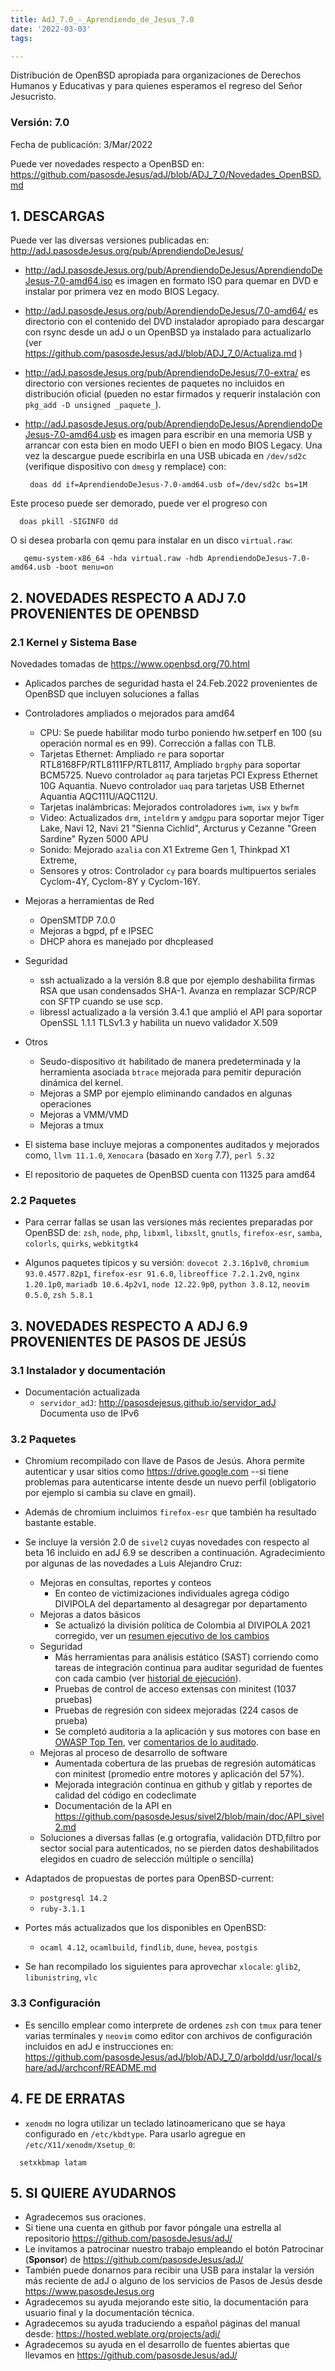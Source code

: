 ```yaml
---
title: AdJ_7.0_-_Aprendiendo_de_Jesus_7.0
date: '2022-03-03'
tags: 

---
```

Distribución de OpenBSD apropiada para organizaciones de Derechos Humanos
y Educativas y para quienes esperamos el regreso del Señor Jesucristo.

### Versión: 7.0
Fecha de publicación: 3/Mar/2022

Puede ver novedades respecto a OpenBSD en:
  <https://github.com/pasosdeJesus/adJ/blob/ADJ_7_0/Novedades_OpenBSD.md>

## 1. DESCARGAS

Puede ver las diversas versiones publicadas en: 
  <http://adJ.pasosdeJesus.org/pub/AprendiendoDeJesus/>

* <http://adJ.pasosdeJesus.org/pub/AprendiendoDeJesus/AprendiendoDeJesus-7.0-amd64.iso> 
  es imagen en formato ISO para quemar en DVD e instalar por primera vez
  en modo BIOS Legacy.
* <http://adJ.pasosdeJesus.org/pub/AprendiendoDeJesus/7.0-amd64/>
  es directorio con el contenido del DVD instalador apropiado para descargar 
  con rsync desde un adJ o un OpenBSD ya instalado para actualizarlo (ver  
  <https://github.com/pasosdeJesus/adJ/blob/ADJ_7_0/Actualiza.md> )
* <http://adJ.pasosdeJesus.org/pub/AprendiendoDeJesus/7.0-extra/> 
  es directorio con versiones recientes de paquetes no incluidos en 
  distribución oficial (pueden no estar firmados y requerir instalación con 
  `pkg_add -D unsigned _paquete_`).
* <http://adJ.pasosdeJesus.org/pub/AprendiendoDeJesus/AprendiendoDeJesus-7.0-amd64.usb> 
  es imagen para escribir en una memoria USB y arrancar con esta bien en
  modo UEFI o bien en modo BIOS Legacy. Una vez 
  la descargue puede escribirla en una USB ubicada en `/dev/sd2c` 
  (verifique dispositivo con `dmesg` y remplace) con:

       doas dd if=AprendiendoDeJesus-7.0-amd64.usb of=/dev/sd2c bs=1M

 Este proceso puede ser demorado, puede ver el progreso con 

      doas pkill -SIGINFO dd

 O si desea probarla con qemu para instalar en un disco `virtual.raw`:

       qemu-system-x86_64 -hda virtual.raw -hdb AprendiendoDeJesus-7.0-amd64.usb -boot menu=on


## 2. NOVEDADES RESPECTO A ADJ 7.0 PROVENIENTES DE OPENBSD

### 2.1 Kernel y Sistema Base

Novedades tomadas de <https://www.openbsd.org/70.html> 

* Aplicados parches de seguridad hasta el 24.Feb.2022 provenientes de 
  OpenBSD que incluyen soluciones a fallas
* Controladores ampliados o mejorados para amd64
  * CPU: Se puede habilitar modo turbo poniendo hw.setperf en 100 (su operación
    normal es en 99). Corrección a fallas con TLB.
  * Tarjetas Ethernet: Ampliado `re`  para soportar 
    RTL8168FP/RTL8111FP/RTL8117, Ampliado 
    `brgphy` para soportar BCM5725. Nuevo controlador `aq` para tarjetas
    PCI Express Ethernet 10G Aquantia.  Nuevo controlador `uaq`  para
    tarjetas USB Ethernet Aquantia AQC111U/AQC112U.
  * Tarjetas inalámbricas: Mejorados controladores `iwm`, `iwx` y
    `bwfm`
  * Video: Actualizados `drm`, `inteldrm` y `amdgpu` para soportar mejor 
    Tiger Lake, Navi 12, Navi 21 "Sienna Cichlid", Arcturus y Cezanne 
    "Green Sardine" Ryzen 5000 APU
  * Sonido: Mejorado `azalia` con X1 Extreme Gen 1, Thinkpad X1 Extreme, 
  * Sensores y otros: Controlador `cy` para boards multipuertos seriales 
    Cyclom-4Y, Cyclom-8Y y Cyclom-16Y.
* Mejoras a herramientas de Red
  * OpenSMTDP 7.0.0
  * Mejoras a bgpd, pf e IPSEC
  * DHCP ahora es manejado por dhcpleased
* Seguridad
  * ssh actualizado a la versión 8.8 que por ejemplo deshabilita firmas RSA
    que usan condensados SHA-1. Avanza en remplazar SCP/RCP con SFTP cuando
    se use scp.
  * libressl actualizado a la versión 3.4.1 que amplió el API para soportar
    OpenSSL 1.1.1 TLSv1.3 y habilita un nuevo validador X.509
* Otros
  * Seudo-dispositivo `dt` habilitado de manera predeterminada y 
    la herramienta asociada `btrace` mejorada para pemitir
    depuración dinámica del kernel. 
  * Mejoras a SMP por ejemplo eliminando candados en algunas operaciones
  * Mejoras a VMM/VMD
  * Mejoras a tmux

* El sistema base incluye mejoras a componentes auditados y mejorados 
  como, `llvm 11.1.0`,  `Xenocara` (basado en `Xorg` 7.7),
  `perl 5.32` 
* El repositorio de paquetes de OpenBSD cuenta con 11325 para amd64


### 2.2 Paquetes 

* Para cerrar fallas se usan las versiones más recientes preparadas
  por OpenBSD de: `zsh`, `node`, `php`, `libxml`, `libxslt`, 
  `gnutls`, `firefox-esr`, `samba`, `colorls`, `quirks`,
  `webkitgtk4`

* Algunos paquetes típicos y su versión: `dovecot 2.3.16p1v0`,
  `chromium 93.0.4577.82p1`, `firefox-esr 91.6.0`, `libreoffice 7.2.1.2v0`,
  `nginx 1.20.1p0`, `mariadb 10.6.4p2v1`, `node 12.22.9p0`, `python 3.8.12`,
  `neovim 0.5.0`, `zsh 5.8.1`


## 3. NOVEDADES RESPECTO A ADJ 6.9 PROVENIENTES DE PASOS DE JESÚS

### 3.1 Instalador y documentación

* Documentación actualizada 
  * `servidor_adJ`: 
    <http://pasosdejesus.github.io/servidor_adJ> Documenta uso de IPv6

### 3.2 Paquetes

* Chromium recompilado con llave de Pasos de Jesús.  Ahora permite autenticar
  y usar sitios como https://drive.google.com  --si tiene problemas para
  autenticarse intente desde un nuevo perfil (obligatorio por ejemplo si cambia
  su clave en gmail).
* Además de chromium incluimos `firefox-esr` que también ha resultado
  bastante estable.

* Se incluye la versión 2.0  de `sivel2` cuyas novedades con respecto al 
  beta 16 incluido en adJ 6.9 se describen a continuación. Agradecimiento por
  algunas de las novedades a Luis Alejandro Cruz:
  * Mejoras en consultas, reportes y conteos
    * En conteo de victimizaciones individuales agrega código DIVIPOLA del
      departamento al desagregar por departamento
  * Mejoras a datos básicos
    * Se actualizó la división política de Colombia al DIVIPOLA 2021 corregido,
      ver un [resumen ejecutivo de los cambios](https://github.com/pasosdeJesus/sip/wiki/2022_02-Resumen-ejecutivo-de-la-actualizaci%C3%B3n-a-DIVIPOLA-2021)
  * Seguridad
    * Más herramientas para análisis estático (SAST) corriendo como tareas de
      integración continua para auditar seguridad de fuentes con cada cambio
      (ver [historial de ejecución](https://gitlab.com/pasosdeJesus/sivel2/-/pipelines?page=1&scope=all&ref=sivel2.0)).
    * Pruebas de control de acceso extensas con minitest (1037 pruebas)
    * Pruebas de regresión con sideex mejoradas (224 casos de prueba)
    * Se completó auditoria a la aplicación y sus motores con base en 
      [OWASP Top
      Ten](https://pasosdejesus.github.io/www-project-top-ten/2017/es/), 
      ver [comentarios de lo
      auditado](https://github.com/pasosdeJesus/sivel2/tree/sivel2.0/doc/owasp_top_10).
  * Mejoras al proceso de desarrollo de software
    * Aumentada cobertura de las pruebas de regresión automáticas con minitest
      (promedio entre motores y aplicación del 57%).
    * Mejorada integración continua en github y gitlab y reportes de calidad 
      del código en codeclimate
    * Documentación de la API en
      <https://github.com/pasosdeJesus/sivel2/blob/main/doc/API_sivel2.md>
  * Soluciones a diversas fallas (e.g ortografía, validación DTD,filtro por
    sector social para autenticados, no se pierden datos deshabilitados 
    elegidos en cuadro de selección múltiple o sencilla)
* Adaptados de propuestas de portes para OpenBSD-current:
  * `postgresql 14.2`
  * `ruby-3.1.1`
* Portes más actualizados que los disponibles en OpenBSD:
  * `ocaml 4.12`, `ocamlbuild`, `findlib`, `dune`, `hevea`, `postgis`
* Se han recompilado los siguientes para aprovechar `xlocale`:
   `glib2`, `libunistring`, `vlc`

### 3.3 Configuración

* Es sencillo emplear como interprete de ordenes `zsh` con `tmux` para
  tener varias terminales y `neovim` como editor con archivos de 
  configuración incluidos en adJ e instrucciones en:  
  <https://github.com/pasosdeJesus/adJ/blob/ADJ_7_0/arboldd/usr/local/share/adJ/archconf/README.md>

## 4. FE DE ERRATAS

- `xenodm` no logra utilizar un teclado latinoamericano que se haya
  configurado en `/etc/kbdtype`.  Para usarlo
  agregue en `/etc/X11/xenodm/Xsetup_0`:
```
  setxkbmap latam
```

## 5. SI QUIERE AYUDARNOS

* Agradecemos sus oraciones.
* Si tiene una cuenta en github por favor póngale una estrella al
  repositorio <https://github.com/pasosdeJesus/adJ/>
* Le invitamos a patrocinar nuestro trabajo empleando el botón
  Patrocinar (__Sponsor__) de <https://github.com/pasosdeJesus/adJ/>
* También puede donarnos para recibir una USB para instalar la
  versión más reciente de adJ o alguno de los servicios de Pasos
  de Jesús desde <https://www.pasosdeJesus.org>
* Agradecemos su ayuda mejorando este sitio, la documentación
  para usuario final y la documentación técnica.
* Agradecemos su ayuda traduciendo a español páginas del
  manual desde: <https://hosted.weblate.org/projects/adj/>
* Agradecemos su ayuda en el desarrollo de fuentes abiertas que llevamos
  en <https://github.com/pasosdeJesus/adJ/>
